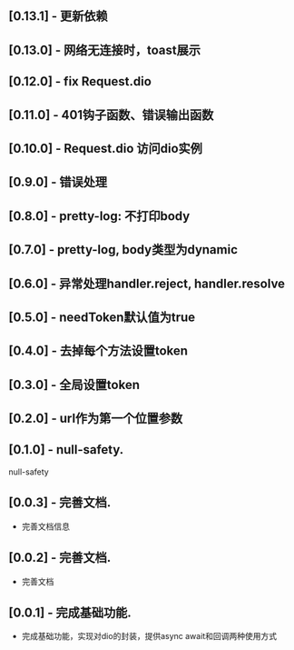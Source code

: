 ## [0.13.1] - 更新依赖
## [0.13.0] - 网络无连接时，toast展示

## [0.12.0] - fix Request.dio

## [0.11.0] - 401钩子函数、错误输出函数

## [0.10.0] - Request.dio 访问dio实例

## [0.9.0] - 错误处理

## [0.8.0] - pretty-log: 不打印body

## [0.7.0] - pretty-log, body类型为dynamic

## [0.6.0] - 异常处理handler.reject, handler.resolve

## [0.5.0] - needToken默认值为true


## [0.4.0] - 去掉每个方法设置token

## [0.3.0] - 全局设置token

## [0.2.0] - url作为第一个位置参数

## [0.1.0] - null-safety.

null-safety

## [0.0.3] - 完善文档.

* 完善文档信息
## [0.0.2] - 完善文档.

* 完善文档
## [0.0.1] - 完成基础功能.

* 完成基础功能，实现对dio的封装，提供async await和回调两种使用方式
